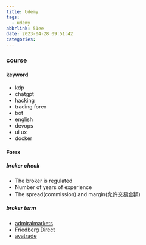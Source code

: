```yaml
---
title: Udemy
tags:
  - udemy
abbrlink: 51ee
date: 2023-04-28 09:51:42
categories:
---
```


### course 
#### keyword
+ kdp
+ chatgpt
+ hacking
+ trading forex
+ bot
+ english
+ devops
+ ui ux
+ docker

#### Forex
##### broker check
+ The broker is regulated
+ Number of years of experience
+ The spread(commission) and margin(允許交易金額)

##### broker term
+ [admiralmarkets](https://admiralmarkets.com/)
+ [Friedberg Direct](https://www.fxcm.com/ca/)
+ [avatrade](https://www.avatrade.com.tw/)